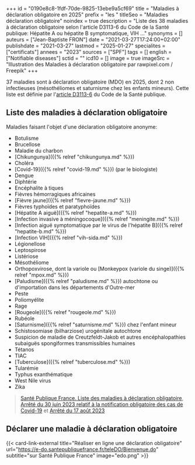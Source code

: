 +++
id = "0190e8c8-1fdf-70de-9825-13ebe9a5cf69"
title = "Maladies à déclaration obligatoire en 2025"
prefix = "les "
titleSeo = "Maladies déclaration obligatoire"
noindex = true
description = "Liste des 38 maladies à déclaration obligatoire selon l'article D3113-6 du Code de la Santé publique: Hépatite A ou hépatite B symptomatique, VIH ..."
synonyms = []
auteurs = ["Jean-Baptiste FRON"]
date = "2021-03-27T17:24:00+02:00"
publishdate = "2021-03-27"
lastmod = "2025-01-27"
specialites = ["certificats"]
annees = "2023"
sources = ["SPF"]
tags = []
english = ["Notifiable diseases"]
sctid = ""
icd10 = []
image = true
imageSrc = "Illustration des Maladies à déclaration obligatoire par rawpixel.com / Freepik"
+++

37 maladies sont à déclaration obligatoire (MDO) en 2025, dont 2 non infectieuses (mésothéliomes et saturnisme chez les enfants mineurs). Cette liste est définie par l'[article D3113-6](https://www.legifrance.gouv.fr/codes/id/LEGISCTA000006190444/) du Code de la Santé publique.

## Liste des maladies à déclaration obligatoire

Maladies faisant l'objet d'une déclaration obligatoire anonyme:

- Botulisme
- Brucellose
- Maladie du charbon
- [Chikungunya]({{% relref "chikungunya.md" %}})
- Choléra
- [Covid-19]({{% relref "covid-19.md" %}}) (par le biologiste)
- Dengue
- Diphtérie
- Encéphalite à tiques
- Fièvres hémorragiques africaines
- [Fièvre jaune]({{% relref "fievre-jaune.md" %}})
- Fièvres typhoïdes et paratyphoïdes
- [Hépatite A aiguë]({{% relref "hepatite-a.md" %}})
- [Infection invasive à méningocoque]({{% relref "meningite.md" %}})
- [Infection aiguë symptomatique par le virus de l'hépatite B]({{% relref "hepatite-b.md" %}})
- [Infection VIH]({{% relref "vih-sida.md" %}})
- Légionellose
- Leptospirose
- Listériose
- Mésothéliome
- Orthopoxvirose, dont la variole ou [Monkeypox (variole du singe)]({{% relref "mpox.md" %}})
- [Paludisme]({{% relref "paludisme.md" %}}) autochtone ou d'importation dans les départements d'Outre-mer
- Peste
- Poliomyélite
- Rage
- [Rougeole]({{% relref "rougeole.md" %}})
- Rubéole
- [Saturnisme]({{% relref "saturnisme.md" %}}) chez l'enfant mineur
- Schistosomiase (bilharziose) urogénitale autochtone
- Suspicion de maladie de Creutzfeldt-Jakob et autres encéphalopathies subaiguës spongiformes transmissibles  humaines
- Tétanos
- TIAC
- [Tuberculose]({{% relref "tuberculose.md" %}})
- Tularémie
- Typhus exanthématique
- West Nile virus
- Zika

> [Santé Publique France. Liste des maladies à déclaration obligatoire](https://www.santepubliquefrance.fr/maladies-a-declaration-obligatoire/liste-des-maladies-a-declaration-obligatoire), [Arrêté du 30 juin 2023 relatif à la notification obligatoire des cas de Covid-19](https://www.legifrance.gouv.fr/jorf/id/JORFTEXT000047773301) et [Arrêté du 17 août 2023](https://www.legifrance.gouv.fr/jorf/id/JORFTEXT000047989363)

## Déclarer une maladie à déclaration obligatoire

{{< card-link-external title="Réaliser en ligne une déclaration obligatoire" url="https://e-do.santepubliquefrance.fr/teleDO/Bienvenue.do" subtitle="sur Santé Publique France" image="edo.png" >}}
